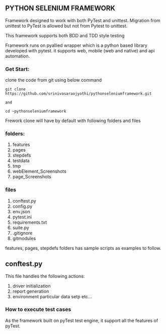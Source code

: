 ## PYTHON SELENIUM FRAMEWORK

Framework designed to work with both PyTest and unittest. Migration from unittest to PyTest is allowed but not from Pytest to unittest.  

This framework supports both BDD and TDD style testing  

Framework runs on pyallied wrapper which is a python based library developed with pytest. it supports web, mobile (web and native) and api automation.  

### Get Start:  

clone the code from git using below command  
```shell
git clone https://github.com/srinivasaraojyothi/pythonseleniumframework.git  

and   

cd ~pythonseleniumframework
```
Frework clone will have by default with following folders and files
### folders:
1. features 
2. pages
3. stepdefs
4. testdata
5. tmp
6. webElement_Screenshots
7. page_Screenshots
### files
1. conftest.py
2. config.py
3. env.json
4. pytest.ini
5. requirements.txt
6. suite.py
7. .gitignore
8. gitmodules

features, pages, stepdefs folders has sample scripts as examples to follow.  
## conftest.py

This file handles the following actions:  
1. driver initialization
2. report generation
3. environment particular data setp etc...  

### How to execute test cases  

As the framework built on pyTest test engine, it support all the features of pyTest.

```

```






